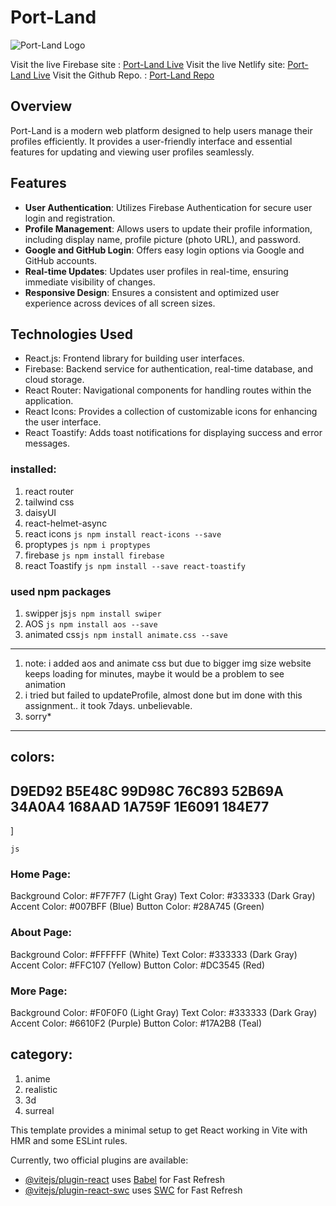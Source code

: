 # Port-Land

![Port-Land Logo](https://designimages.appypie.com/allimages/realestatefavicon5.webp)

Visit the live Firebase site : [Port-Land Live](https://www.port-land.web.app)
Visit the live Netlify site: [Port-Land Live](https://www.port-land.netlify.app)
Visit the Github Repo. : [Port-Land Repo](https://github.com/programming-hero-web-course-4/b9a9-real-estate-ArifMiah07)

## Overview

Port-Land is a modern web platform designed to help users manage their profiles efficiently. It provides a user-friendly interface and essential features for updating and viewing user profiles seamlessly.

## Features

- **User Authentication**: Utilizes Firebase Authentication for secure user login and registration.
- **Profile Management**: Allows users to update their profile information, including display name, profile picture (photo URL), and password.
- **Google and GitHub Login**: Offers easy login options via Google and GitHub accounts.
- **Real-time Updates**: Updates user profiles in real-time, ensuring immediate visibility of changes.
- **Responsive Design**: Ensures a consistent and optimized user experience across devices of all screen sizes.

## Technologies Used

- React.js: Frontend library for building user interfaces.
- Firebase: Backend service for authentication, real-time database, and cloud storage.
- React Router: Navigational components for handling routes within the application.
- React Icons: Provides a collection of customizable icons for enhancing the user interface.
- React Toastify: Adds toast notifications for displaying success and error messages.

### installed:

1. react router 
2. tailwind css
3. daisyUI 
4. react-helmet-async
5. react icons ```js npm install react-icons --save```
6. proptypes ```js npm i proptypes```
7. firebase ```js npm install firebase```
8. react Toastify ```js npm install --save react-toastify```

### used npm packages
1. swipper js```js npm install swiper```
2. AOS ``` js npm install aos --save  ```
3. animated css```js npm install animate.css --save```

---  
1. note: i added aos and animate css but due to bigger img size website keeps loading for minutes, maybe it would be a problem to see animation 
2. i tried but failed to updateProfile, almost done but im done with this assignment.. it took 7days. unbelievable.
3. sorry*
--- 

## colors: 
D9ED92
B5E48C
99D98C
76C893
52B69A
34A0A4
168AAD
1A759F
1E6091
184E77
--- 




































]



```js```
### Home Page:

Background Color: #F7F7F7 (Light Gray)
Text Color: #333333 (Dark Gray)
Accent Color: #007BFF (Blue)
Button Color: #28A745 (Green)

### About Page:

Background Color: #FFFFFF (White)
Text Color: #333333 (Dark Gray)
Accent Color: #FFC107 (Yellow)
Button Color: #DC3545 (Red)

### More Page:

Background Color: #F0F0F0 (Light Gray)
Text Color: #333333 (Dark Gray)
Accent Color: #6610F2 (Purple)
Button Color: #17A2B8 (Teal)

## category:
1. anime
2. realistic
3. 3d
4. surreal


This template provides a minimal setup to get React working in Vite with HMR and some ESLint rules.

Currently, two official plugins are available:

- [@vitejs/plugin-react](https://github.com/vitejs/vite-plugin-react/blob/main/packages/plugin-react/README.md) uses [Babel](https://babeljs.io/) for Fast Refresh
- [@vitejs/plugin-react-swc](https://github.com/vitejs/vite-plugin-react-swc) uses [SWC](https://swc.rs/) for Fast Refresh

